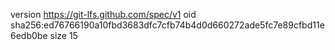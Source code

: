 version https://git-lfs.github.com/spec/v1
oid sha256:ed76766190a10fbd3683dfc7cfb74b4d0d660272ade5fc7e89cfbd11e6edb0be
size 15
